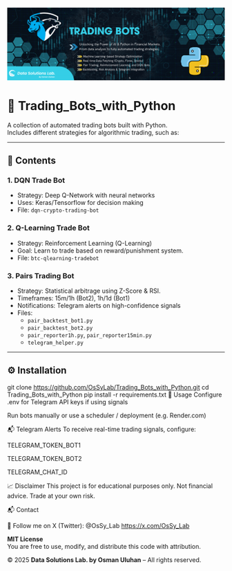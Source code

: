 <p align="center">
<img src="https://github.com/OsSyLab/Trading_Bots_with_Python/blob/90cde210ce6ed5ac41abf375703d9c7c94f8c4e1/GITHUB%20Bannerlar%20(3).png"
</p>



# 🤖 Trading_Bots_with_Python

A collection of automated trading bots built with Python.  
Includes different strategies for algorithmic trading, such as:

---

## 🧠 Contents

### 1. **DQN Trade Bot**
- Strategy: Deep Q-Network with neural networks
- Uses: Keras/Tensorflow for decision making
- File: `dqn-crypto-trading-bot`

### 2. **Q-Learning Trade Bot**
- Strategy: Reinforcement Learning (Q-Learning)
- Goal: Learn to trade based on reward/punishment system.
- File: `btc-qlearning-tradebot`


### 3. **Pairs Trading Bot**
- Strategy: Statistical arbitrage using Z-Score & RSI.
- Timeframes: 15m/1h (Bot2), 1h/1d (Bot1)
- Notifications: Telegram alerts on high-confidence signals
- Files:
  - `pair_backtest_bot1.py`
  - `pair_backtest_bot2.py`
  - `pair_reporter1h.py`, `pair_reporter15min.py`
  - `telegram_helper.py`

---

## ⚙️ Installation


git clone https://github.com/OsSyLab/Trading_Bots_with_Python.git
cd Trading_Bots_with_Python
pip install -r requirements.txt
🚀 Usage
Configure .env for Telegram API keys if using signals

Run bots manually or use a scheduler / deployment (e.g. Render.com)

📬 Telegram Alerts
To receive real-time trading signals, configure:

TELEGRAM_TOKEN_BOT1

TELEGRAM_TOKEN_BOT2

TELEGRAM_CHAT_ID

📈 Disclaimer
This project is for educational purposes only.
Not financial advice. Trade at your own risk.

📬 Contact

📱 Follow me on X (Twitter): @OsSy_Lab
                https://x.com/OsSy_Lab        

**MIT License**  
You are free to use, modify, and distribute this code with attribution.  

© 2025 **Data Solutions Lab. by Osman Uluhan** – All rights reserved.

